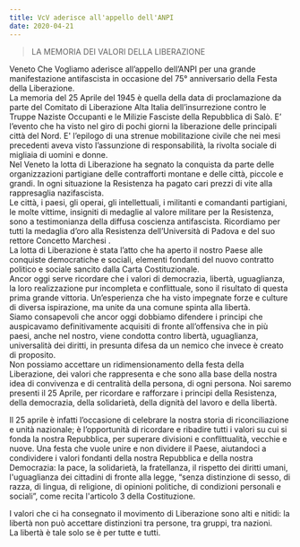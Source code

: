 ```yaml
---
title: VcV aderisce all'appello dell'ANPI
date: 2020-04-21
---
```


> LA MEMORIA DEI VALORI DELLA LIBERAZIONE

Veneto Che Vogliamo aderisce all’appello dell’ANPI per una grande manifestazione antifascista in occasione del 75° anniversario della Festa della Liberazione.  
La memoria del 25 Aprile del 1945 è quella della data di proclamazione da parte del Comitato di Liberazione Alta Italia dell’insurrezione contro le Truppe Naziste Occupanti e le Milizie Fasciste della Repubblica di Salò. E’ l’evento che ha visto nel giro di pochi giorni la liberazione delle principali città del Nord. E' l’epilogo di una strenue mobilitazione civile che nei mesi precedenti aveva visto l’assunzione di responsabilità, la rivolta sociale di migliaia di uomini e donne.  
Nel Veneto la lotta di Liberazione ha segnato la conquista da parte delle organizzazioni partigiane delle contrafforti montane e delle città, piccole e grandi. In ogni situazione la Resistenza ha pagato cari prezzi di vite alla rappresaglia nazifascista.  
Le città, i paesi, gli operai, gli intellettuali, i militanti e comandanti partigiani, le molte vittime, insigniti di medaglie al valore militare per la Resistenza, sono a testimonianza della diffusa coscienza antifascista. Ricordiamo per tutti la medaglia d’oro alla Resistenza dell’Università di Padova e del suo rettore Concetto Marchesi .  
La lotta di Liberazione è stata l’atto che ha aperto il nostro Paese alle conquiste democratiche e sociali, elementi fondanti del nuovo contratto politico e sociale sancito dalla Carta Costituzionale.  
Ancor oggi serve ricordare che i valori di democrazia, libertà, uguaglianza, la loro realizzazione pur incompleta e conflittuale, sono il risultato di questa prima grande vittoria. Un’esperienza che ha visto impegnate forze e culture di diversa ispirazione, ma unite da una comune spinta alla libertà.  
Siamo consapevoli che ancor oggi dobbiamo difendere i principi che auspicavamo definitivamente acquisiti di fronte all’offensiva che in più paesi, anche nel nostro, viene condotta contro libertà, uguaglianza, universalità dei diritti, in presunta difesa da un nemico che invece è creato di proposito.  
Non possiamo accettare un ridimensionamento della festa della Liberazione, dei valori che rappresenta e che sono alla base della nostra idea di convivenza e di centralità della persona, di ogni persona. Noi saremo presenti il 25 Aprile, per ricordare e rafforzare i principi della Resistenza, della democrazia, della solidarietà, della dignità del lavoro e della libertà.

Il 25 aprile è infatti l’occasione di celebrare la nostra storia di riconciliazione e unità nazionale; è l’opportunità di ricordare e ribadire tutti i valori su cui si fonda la nostra Repubblica, per superare divisioni e conflittualità, vecchie e nuove. Una festa che vuole unire e non dividere il Paese, aiutandoci a condividere i valori fondanti della nostra Repubblica e della nostra Democrazia: la pace, la solidarietà, la fratellanza, il rispetto dei diritti umani, l'uguaglianza dei cittadini di fronte alla legge, “senza distinzione di sesso, di razza, di lingua, di religione, di opinioni politiche, di condizioni personali e sociali”, come recita l'articolo 3 della Costituzione.

I valori che ci ha consegnato il movimento di Liberazione sono alti e nitidi: la libertà non può accettare distinzioni tra persone, tra gruppi, tra nazioni.  
La libertà è tale solo se è per tutte e tutti.
